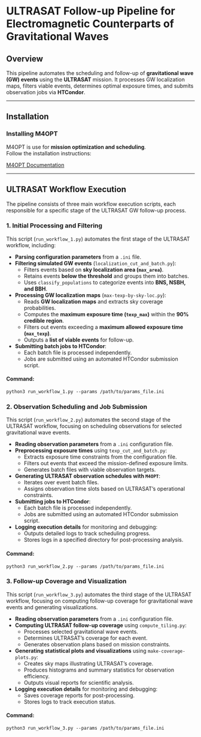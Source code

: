 # ULTRASAT Follow-up Pipeline for Electromagnetic Counterparts of Gravitational Waves


## Overview
This pipeline automates the scheduling and follow-up of **gravitational wave (GW) events** using the **ULTRASAT** mission. It processes GW localization maps, filters viable events, determines optimal exposure times, and submits observation jobs via **HTCondor**.

---

## Installation

### Installing M4OPT
M4OPT is use for **mission optimization and scheduling**.  
Follow the installation instructions:

[M4OPT Documentation](doc/index.md)


---

## ULTRASAT Workflow Execution

The pipeline consists of three main workflow execution scripts, each responsible for a specific stage of the ULTRASAT GW follow-up process.

### **1. Initial Processing and Filtering**
This script (`run_workflow_1.py`) automates the first stage of the ULTRASAT workflow, including:
- **Parsing configuration parameters** from a `.ini` file.
- **Filtering simulated GW events** (`localization_cut_and_batch.py`):
  - Filters events based on **sky localization area (`max_area`)**.
  - Retains events **below the threshold** and groups them into batches.
  - Uses `classify_populations` to categorize events into **BNS, NSBH, and BBH**.
- **Processing GW localization maps** (`max-texp-by-sky-loc.py`):
  - Reads **GW localization maps** and extracts sky coverage probabilities.
  - Computes the **maximum exposure time (`texp_max`)** within the **90% credible region**.
  - Filters out events exceeding a **maximum allowed exposure time (`max_texp`)**.
  - Outputs a **list of viable events** for follow-up.
- **Submitting batch jobs to HTCondor**:
  - Each batch file is processed independently.
  - Jobs are submitted using an automated HTCondor submission script.

#### **Command:**
```
python3 run_workflow_1.py --params /path/to/params_file.ini
```

### **2. Observation Scheduling and Job Submission**
This script (`run_workflow_2.py`) automates the second stage of the ULTRASAT workflow, focusing on scheduling observations for selected gravitational wave events.

- **Reading observation parameters** from a `.ini` configuration file.
- **Preprocessing exposure times** using `texp_cut_and_batch.py`:
  - Extracts exposure time constraints from the configuration file.
  - Filters out events that exceed the mission-defined exposure limits.
  - Generates batch files with viable observation targets.
- **Generating ULTRASAT observation schedules with `M4OPT`**:
  - Iterates over event batch files.
  - Assigns observation time slots based on ULTRASAT’s operational constraints.
- **Submitting jobs to HTCondor**:
  - Each batch file is processed independently.
  - Jobs are submitted using an automated HTCondor submission script.
- **Logging execution details** for monitoring and debugging:
  - Outputs detailed logs to track scheduling progress.
  - Stores logs in a specified directory for post-processing analysis.

#### **Command:**
```
python3 run_workflow_2.py --params /path/to/params_file.ini
```

### **3. Follow-up Coverage and Visualization**
This script (`run_workflow_3.py`) automates the third stage of the ULTRASAT workflow, focusing on computing follow-up coverage for gravitational wave events and generating visualizations.

- **Reading observation parameters** from a `.ini` configuration file.
- **Computing ULTRASAT follow-up coverage** using `compute_tiling.py`:
  - Processes selected gravitational wave events.
  - Determines ULTRASAT’s coverage for each event.
  - Generates observation plans based on mission constraints.
- **Generating statistical plots and visualizations** using `make-coverage-plots.py`:
  - Creates sky maps illustrating ULTRASAT’s coverage.
  - Produces histograms and summary statistics for observation efficiency.
  - Outputs visual reports for scientific analysis.
- **Logging execution details** for monitoring and debugging:
  - Saves coverage reports for post-processing.
  - Stores logs to track execution status.

#### **Command:**
```
python3 run_workflow_3.py --params /path/to/params_file.ini 
```